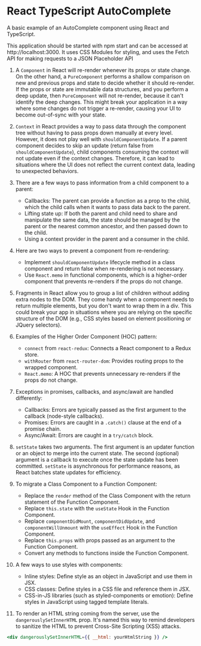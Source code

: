 # React TypeScript AutoComplete

A basic example of an AutoComplete component using React and TypeScript.

This application should be started with npm start and can be accessed at http://localhost:3000. It uses CSS Modules for styling, and uses the Fetch API for making requests to a JSON Placeholder API


1. A `Component` in React will re-render whenever its props or state change. On the other hand, a `PureComponent` performs a shallow comparison on new and previous props and state to decide whether it should re-render. If the props or state are immutable data structures, and you perform a deep update, then `PureComponent` will not re-render, because it can't identify the deep changes. This might break your application in a way where some changes do not trigger a re-render, causing your UI to become out-of-sync with your state.

2. `Context` in React provides a way to pass data through the component tree without having to pass props down manually at every level. However, it does not play well with `shouldComponentUpdate`. If a parent component decides to skip an update (return false from `shouldComponentUpdate`), child components consuming the context will not update even if the context changes. Therefore, it can lead to situations where the UI does not reflect the current context data, leading to unexpected behaviors.

3. There are a few ways to pass information from a child component to a parent:
    - Callbacks: The parent can provide a function as a prop to the child, which the child calls when it wants to pass data back to the parent.
    - Lifting state up: If both the parent and child need to share and manipulate the same data, the state should be managed by the parent or the nearest common ancestor, and then passed down to the child.
    - Using a context provider in the parent and a consumer in the child.

4. Here are two ways to prevent a component from re-rendering:
    - Implement `shouldComponentUpdate` lifecycle method in a class component and return false when re-rendering is not necessary.
    - Use `React.memo` in functional components, which is a higher-order component that prevents re-renders if the props do not change.

5. Fragments in React allow you to group a list of children without adding extra nodes to the DOM. They come handy when a component needs to return multiple elements, but you don't want to wrap them in a div. This could break your app in situations where you are relying on the specific structure of the DOM (e.g., CSS styles based on element positioning or JQuery selectors).

6. Examples of the Higher Order Component (HOC) pattern:
    - `connect` from `react-redux`: Connects a React component to a Redux store.
    - `withRouter` from `react-router-dom`: Provides routing props to the wrapped component.
    - `React.memo`: A HOC that prevents unnecessary re-renders if the props do not change.

7. Exceptions in promises, callbacks, and async/await are handled differently:
    - Callbacks: Errors are typically passed as the first argument to the callback (node-style callbacks).
    - Promises: Errors are caught in a `.catch()` clause at the end of a promise chain.
    - Async/Await: Errors are caught in a `try/catch` block.

8. `setState` takes two arguments. The first argument is an updater function or an object to merge into the current state. The second (optional) argument is a callback to execute once the state update has been committed. `setState` is asynchronous for performance reasons, as React batches state updates for efficiency.

9. To migrate a Class Component to a Function Component:
    - Replace the `render` method of the Class Component with the return statement of the Function Component.
    - Replace `this.state` with the `useState` Hook in the Function Component.
    - Replace `componentDidMount`, `componentDidUpdate`, and `componentWillUnmount` with the `useEffect` Hook in the Function Component.
    - Replace `this.props` with props passed as an argument to the Function Component.
    - Convert any methods to functions inside the Function Component.

10. A few ways to use styles with components:
    - Inline styles: Define style as an object in JavaScript and use them in JSX.
    - CSS classes: Define styles in a CSS file and reference them in JSX.
    - CSS-in-JS libraries (such as styled-components or emotion): Define styles in JavaScript using tagged template literals.

11. To render an HTML string coming from the server, use the `dangerouslySetInnerHTML` prop. It's named this way to remind developers to sanitize the HTML to prevent Cross-Site Scripting (XSS) attacks.

```jsx
<div dangerouslySetInnerHTML={{ __html: yourHtmlString }} />
```